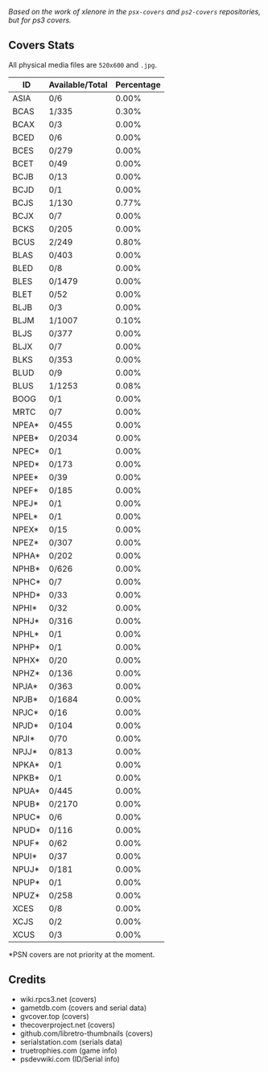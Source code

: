*Based on the work of xlenore in the `psx-covers` and `ps2-covers` repositories, but for ps3 covers.*

## Covers Stats

All physical media files are `520x600` and `.jpg`.

| ID | Available/Total | Percentage |
| ------ | --------------- | ---------- |
| ASIA | 0/6 | 0.00% |
| BCAS | 1/335 | 0.30% |
| BCAX | 0/3 | 0.00% |
| BCED | 0/6 | 0.00% |
| BCES | 0/279 | 0.00% |
| BCET | 0/49 | 0.00% |
| BCJB | 0/13 | 0.00%|
| BCJD | 0/1 | 0.00%|
| BCJS | 1/130 | 0.77% |
| BCJX | 0/7 | 0.00% |
| BCKS | 0/205 | 0.00% |
| BCUS | 2/249 | 0.80% |
| BLAS | 0/403 | 0.00% |
| BLED | 0/8 | 0.00% |
| BLES | 0/1479 | 0.00% |
| BLET | 0/52 | 0.00% |
| BLJB | 0/3 | 0.00% |
| BLJM | 1/1007 | 0.10% |
| BLJS | 0/377 | 0.00% |
| BLJX | 0/7 | 0.00% |
| BLKS | 0/353 | 0.00% |
| BLUD | 0/9 | 0.00% |
| BLUS | 1/1253 | 0.08% |
| BOOG | 0/1 | 0.00% |
| MRTC | 0/7 | 0.00% |
| NPEA* | 0/455 | 0.00% |
| NPEB* | 0/2034 | 0.00% |
| NPEC* | 0/1 | 0.00% |
| NPED* | 0/173 | 0.00% |
| NPEE* | 0/39 | 0.00% |
| NPEF* | 0/185 | 0.00% |
| NPEJ* | 0/1 | 0.00% |
| NPEL* | 0/1 | 0.00% |
| NPEX* | 0/15 | 0.00% |
| NPEZ* | 0/307 | 0.00% |
| NPHA* | 0/202 | 0.00% |
| NPHB* | 0/626 | 0.00% |
| NPHC* | 0/7 | 0.00% |
| NPHD* | 0/33 | 0.00% |
| NPHI* | 0/32 | 0.00% |
| NPHJ* | 0/316 | 0.00% |
| NPHL* | 0/1 | 0.00% |
| NPHP* | 0/1 | 0.00% |
| NPHX* | 0/20 | 0.00% |
| NPHZ* | 0/136 | 0.00% |
| NPJA* | 0/363 | 0.00% |
| NPJB* | 0/1684 | 0.00% |
| NPJC* | 0/16 | 0.00% |
| NPJD* | 0/104 | 0.00% |
| NPJI* | 0/70 | 0.00% |
| NPJJ* | 0/813 | 0.00% |
| NPKA* | 0/1 | 0.00% |
| NPKB* | 0/1 | 0.00% |
| NPUA* | 0/445 | 0.00% |
| NPUB* | 0/2170 | 0.00% |
| NPUC* | 0/6 | 0.00% |
| NPUD* | 0/116 | 0.00% |
| NPUF* | 0/62 | 0.00% |
| NPUI* | 0/37 | 0.00% |
| NPUJ* | 0/181 | 0.00% |
| NPUP* | 0/1 | 0.00% |
| NPUZ* | 0/258 | 0.00% |
| XCES | 0/8 | 0.00% |
| XCJS | 0/2 | 0.00% |
| XCUS | 0/3 | 0.00% |

*PSN covers are not priority at the moment.

## Credits
- wiki.rpcs3.net (covers)
- gametdb.com (covers and serial data)
- gvcover.top (covers)
- thecoverproject.net (covers)
- github.com/libretro-thumbnails (covers)
- serialstation.com (serials data)
- truetrophies.com (game info)
- psdevwiki.com (ID/Serial info)


<!-- pcsx2.net
psxdatacenter.com
imkira3
waifu2x 
https://en.wikipedia.org/wiki/List_of_PlayStation_3_games_(A%E2%80%93C)
https://www.psdevwiki.com/ps3/TITLE_ID
-->
